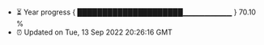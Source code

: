 - ⏳ Year progress { █████████████████████▁▁▁▁▁▁▁▁▁ } 70.10 %
- ⏰ Updated on Tue, 13 Sep 2022 20:26:16 GMT

